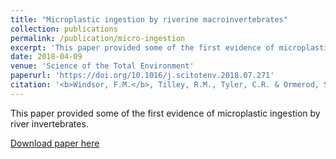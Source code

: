```yaml
---
title: "Microplastic ingestion by riverine macroinvertebrates"
collection: publications
permalink: /publication/micro-ingestion
excerpt: 'This paper provided some of the first evidence of microplastic ingestion by river invertebrates.'
date: 2018-04-09
venue: 'Science of the Total Environment'
paperurl: 'https://doi.org/10.1016/j.scitotenv.2018.07.271'
citation: '<b>Windsor, F.M.</b>, Tilley, R.M., Tyler, C.R. & Ormerod, S.J. (2018). &quot;Microplastic ingestion by riverine macroinvertebrates.&quot; <i>Science of the Total Environment</i>. 646, 68-74.'
---
```

This paper provided some of the first evidence of microplastic ingestion by river invertebrates.

[Download paper here](https://doi.org/10.1016/j.scitotenv.2018.07.271)
